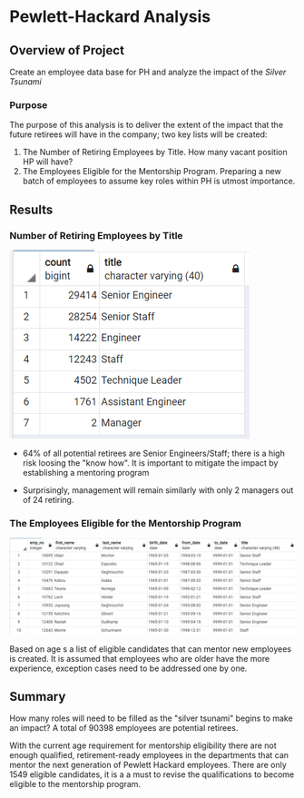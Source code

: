 # Pewlett-Hackard Analysis
## Overview of Project
Create an employee data base for PH and analyze the impact of the _Silver Tsunami_
### Purpose
The purpose of this analysis is to deliver the extent of the impact that the future retirees will have in the company; two key lists will be created:

1. The Number of Retiring Employees by Title. How many vacant position HP will have?
2. The Employees Eligible for the Mentorship Program. Preparing a new batch of employees to assume key roles within PH is utmost importance. 

## Results
### Number of Retiring Employees by Title
<img src="https://github.com/luisnewmanh/Pewlett-Hackard-Analysis/blob/main/Resources/retiring_titles.PNG">
 
-  64% of all potential retirees are Senior Engineers/Staff; there is a high risk loosing the "know how". It is important to mitigate the impact by establishing a mentoring program

-  Surprisingly, management will remain similarly with only 2 managers out of 24 retiring.   
### The Employees Eligible for the Mentorship Program
<img src="https://github.com/luisnewmanh/Pewlett-Hackard-Analysis/blob/main/Resources/mentorship_eligibility.PNG"> 

Based on age s a list of eligible candidates that can mentor new employees is created. It is assumed that employees who are older have the more experience, exception cases need to be addressed one by one.

## Summary
How many roles will need to be filled as the "silver tsunami" begins to make an impact?
A total of 90398 employees are potential retirees.

With the current age requirement for mentorship eligibility there are not enough qualified, retirement-ready employees in the departments that can mentor the next generation of Pewlett Hackard employees. There are only 1549 eligible candidates, it is a a must to revise the qualifications to become eligible to the mentorship program.
